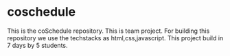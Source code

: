 # coschedule
This is the coSchedule repository. This is team project.
For building this repository we use the techstacks as html,css,javascript.
This project build in 7 days by 5 students.
